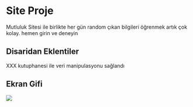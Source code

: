 <h1>Site Proje</h1>

Mutluluk Sitesi ile birlikte her gün random çıkan bilgileri öğrenmek artık çok kolay. hemen girin ve deneyin 

<h2> Disaridan Eklentiler </h2>

XXX kutuphanesi ile veri manipulasyonu sağlandı

<h2> Ekran Gifi </h2>

![](site.gif)
